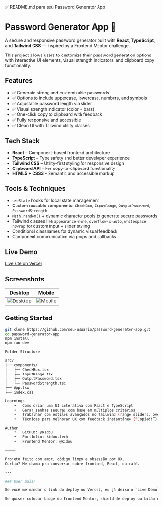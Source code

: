 
✅ README.md para seu Password Generator App

# Password Generator App 🔐

A secure and responsive password generator built with **React**, **TypeScript**, and **Tailwind CSS** — inspired by a Frontend Mentor challenge.

This project allows users to customize their password generation options with interactive UI elements, visual strength indicators, and clipboard copy functionality.

## Features

- ✅ Generate strong and customizable passwords
- ✅ Options to include uppercase, lowercase, numbers, and symbols
- ✅ Adjustable password length via slider
- ✅ Visual strength indicator (color + bars)
- ✅ One-click copy to clipboard with feedback
- ✅ Fully responsive and accessible
- ✅ Clean UI with Tailwind utility classes

## Tech Stack

- **React** – Component-based frontend architecture  
- **TypeScript** – Type safety and better developer experience  
- **Tailwind CSS** – Utility-first styling for responsive design  
- **Clipboard API** – For copy-to-clipboard functionality  
- **HTML5 + CSS3** – Semantic and accessible markup

## Tools & Techniques

- `useState` hooks for local state management  
- Custom reusable components: `CheckBox`, `InputRange`, `OutputPassword`, `PasswordStrength`  
- `Math.random()` + dynamic character pools to generate secure passwords  
- Tailwind classes like `appearance-none`, `overflow-x-auto`, `whitespace-nowrap` for custom input + slider styling  
- Conditional classnames for dynamic visual feedback  
- Component communication via props and callbacks

## Live Demo

[Live site on Vercel](https://your-deployment-url.vercel.app) <!-- substitua com seu link -->

## Screenshots

| Desktop | Mobile |
|--------|--------|
| ![Desktop](./screenshots/desktop.png) | ![Mobile](./screenshots/mobile.png) |

## Getting Started

```bash
git clone https://github.com/seu-usuario/password-generator-app.git
cd password-generator-app
npm install
npm run dev

Folder Structure

src/
├── components/
│   ├── CheckBox.tsx
│   ├── InputRange.tsx
│   ├── OutputPassword.tsx
│   └── PasswordStrength.tsx
├── App.tsx
├── index.css

Learnings
	•	Como criar uma UI interativa com React e TypeScript
	•	Gerar senhas seguras com base em múltiplos critérios
	•	Trabalhar com estilos avançados no Tailwind (range sliders, overflow, custom thumb)
	•	Técnicas para melhorar UX com feedback instantâneo (“Copied!”)

Author
	•	GitHub: @K1dou
	•	Portfolio: kidou.tech
	•	Frontend Mentor: @K1dou

⸻

Projeto feito com amor, código limpo e obsessão por UX.
Curtiu? Me chama pra conversar sobre frontend, React, ou café.

---

### Quer mais?

Se você me mandar o link do deploy no Vercel, eu já deixo o `Live Demo` atualizado também.

Se quiser colocar badge do Frontend Mentor, shield de deploy ou botão de copy no código-fonte do readme, também faço rapidinho. Bora deixar seu GitHub com cara de sênior?